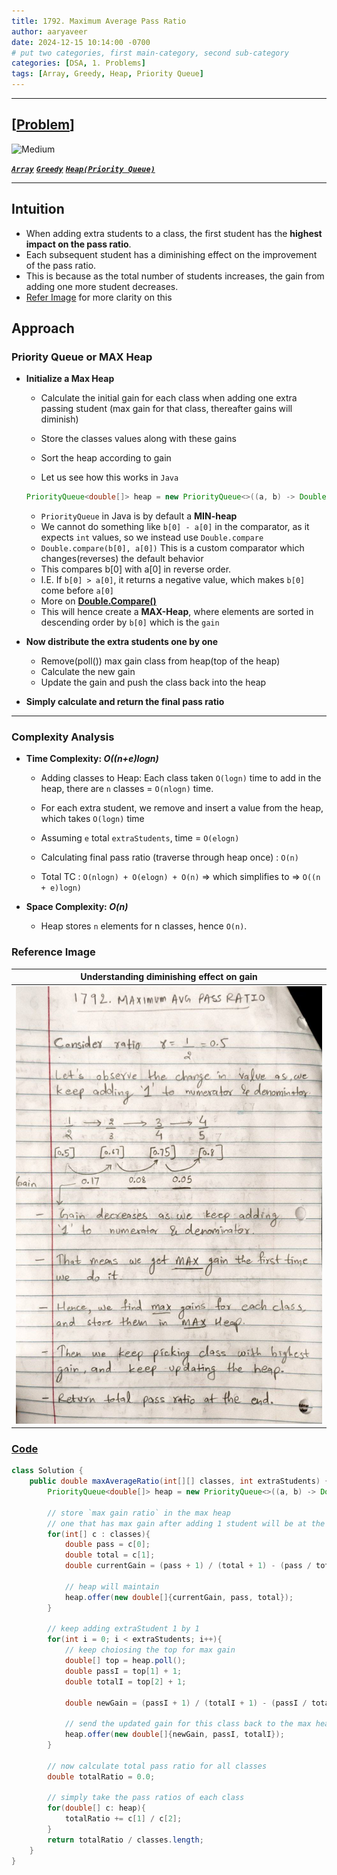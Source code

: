 ```yaml
---
title: 1792. Maximum Average Pass Ratio
author: aaryaveer
date: 2024-12-15 10:14:00 -0700
# put two categories, first main-category, second sub-category
categories: [DSA, 1. Problems]
tags: [Array, Greedy, Heap, Priority Queue]
---
```


___

## [[Problem](https://leetcode.com/problems/maximum-average-pass-ratio/description/)]

<!-- ![Easy](https://img.shields.io/badge/Easy-green?style=for-the-badge)  -->
![Medium](https://img.shields.io/badge/Medium-yellow?style=for-the-badge)  
<!-- ![Hard](https://img.shields.io/badge/Hard-red?style=for-the-badge) -->

<!-- <div style="text-align:left;display:inline;"> <img src="https://img.shields.io/badge/Easy-green?style=for-the-badge" alt="easy_tag"> </div> -->
<!-- <div style="text-align:left;display:inline;"> <img src="https://img.shields.io/badge/Medium-yellow?style=for-the-badge" alt="medium_tag"> </div> -->
<!-- <div style="text-align:left;display:inline;"> <img src="https://img.shields.io/badge/Hard-red?style=for-the-badge" alt="hard_tag"> </div> -->

[**_`Array`_**](https://akr2803.github.io/tags/array/) [**_`Greedy`_**](https://akr2803.github.io/tags/greedy/) [**_`Heap(Priority Queue)`_**](https://akr2803.github.io/tags/heap/)

---

## Intuition

- When adding extra students to a class, the first student has the **highest impact on the pass ratio**. 
- Each subsequent student has a diminishing effect on the improvement of the pass ratio. 
- This is because as the total number of students increases, the gain from adding one more student decreases. 
- [Refer Image](https://github.com/AKR-2803/DSA-Declassified/blob/main/POTD-Leetcode/December/12-15-2024-max-avg-pass-ratio.md#reference-image) for more clarity on this

## Approach

###  Priority Queue or MAX Heap

-  **Initialize a Max Heap**
    - Calculate the initial gain for each class when adding one extra passing student (max gain for that class, thereafter gains will diminish) 
    - Store the classes values along with these gains
    - Sort the heap according to gain

    - Let us see how this works in `Java`
    ```java
    PriorityQueue<double[]> heap = new PriorityQueue<>((a, b) -> Double.compare(b[0], a[0]));
    ```
    - `PriorityQueue` in Java is by default a **MIN-heap**
    - We cannot do something like `b[0] - a[0]` in the comparator, as it expects `int` values, so we instead use `Double.compare`
    - `Double.compare(b[0], a[0])` This is a custom comparator which changes(reverses) the default behavior
    - This compares b[0] with a[0] in reverse order.
    - I.E. If `b[0] > a[0]`, it returns a negative value, which makes `b[0]` come before `a[0]`
    - More on [**Double.Compare()**](https://docs.oracle.com/javase/8/docs/api/java/lang/Double.html#compare-double-double-)
    - This will hence create a **MAX-Heap**, where elements are sorted in descending order by `b[0]` which is the `gain`

-   **Now distribute the extra students one by one** 
    - Remove(poll()) max gain class from heap(top of the heap)
    - Calculate the new gain
    - Update the gain and push the class back into the heap

-   **Simply calculate and return the final pass ratio**

___

### Complexity Analysis

- **Time Complexity: _O((n+e)logn)_**
   - Adding classes to Heap: Each class taken `O(logn)` time to add in the heap, there are `n` classes = `O(nlogn)` time.
   - For each extra student, we remove and insert a value from the heap, which takes `O(logn)` time
   - Assuming `e` total `extraStudents`, time = `O(elogn)`
   - Calculating final pass ratio (traverse through heap once) : `O(n)`

   - Total TC : `O(nlogn) + O(elogn) + O(n)` => which simplifies to => `O((n + e)logn)`

- **Space Complexity: _O(n)_**
   - Heap stores `n` elements for n classes, hence `O(n)`.

### Reference Image

| Understanding diminishing effect on gain                                             | 
|--------------------------------------------------------------------------------------| 
| <img src="../assets/img/leetcode/12-15-2024-max-avg-pass-ratio-01.jpg" height=700 width=500 alt="max-avg-pass-ratio"/> |

### [Code](https://github.com/AKR-2803/DSA-Declassified/blob/main/POTD-Leetcode/December/code/MaxAvgPassRatio.java)

```java
class Solution {
    public double maxAverageRatio(int[][] classes, int extraStudents) {
        PriorityQueue<double[]> heap = new PriorityQueue<>((a, b) -> Double.compare(b[0], a[0]));

        // store `max gain ratio` in the max heap
        // one that has max gain after adding 1 student will be at the top
        for(int[] c : classes){
            double pass = c[0];
            double total = c[1];
            double currentGain = (pass + 1) / (total + 1) - (pass / total);

            // heap will maintain 
            heap.offer(new double[]{currentGain, pass, total});
        }

        // keep adding extraStudent 1 by 1
        for(int i = 0; i < extraStudents; i++){
            // keep choiosing the top for max gain
            double[] top = heap.poll();
            double passI = top[1] + 1;
            double totalI = top[2] + 1;

            double newGain = (passI + 1) / (totalI + 1) - (passI / totalI);
            
            // send the updated gain for this class back to the max heap
            heap.offer(new double[]{newGain, passI, totalI});
        }

        // now calculate total pass ratio for all classes
        double totalRatio = 0.0;

        // simply take the pass ratios of each class
        for(double[] c: heap){
            totalRatio += c[1] / c[2];
        }
        return totalRatio / classes.length;
    }
}
```